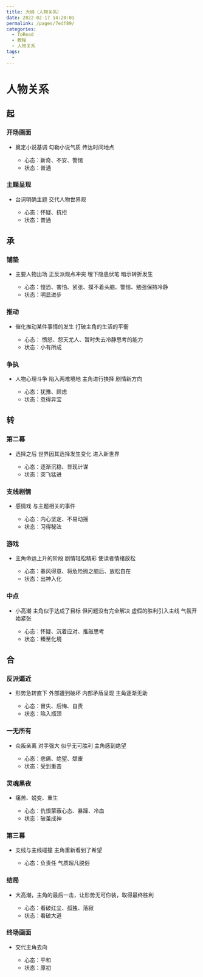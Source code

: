 ```yaml
---
title: 大纲（人物关系）
date: 2022-02-17 14:20:01
permalink: /pages/7edf89/
categories:
  - ToRead
  - 教程
  - 人物关系
tags:
  - 
---
```

# 人物关系

## 起

### 开场画面

- 奠定小说基调
勾勒小说气质
传达时间地点

	- 心态：新奇、不安、警惕
	- 状态：普通

### 主题呈现

- 台词明确主题
交代人物世界观

	- 心态：怀疑、抗拒
	- 状态：普通

## 承

### 铺垫

- 主要人物出场
正反派观点冲突
埋下隐患伏笔
暗示转折发生

	- 心态：惶恐、害怕、紧张、摸不着头脑、警惕、勉强保持冷静
	- 状态：明显进步

### 推动

- 催化推动某件事情的发生
打破主角的生活的平衡

	- 心态：
愤怒、怨天尤人、暂时失去冷静思考的能力
	- 状态：小有所成

### 争执

- 人物心理斗争
陷入两难境地
主角进行抉择
剧情新方向

	- 心态：犹豫、顾虑
	- 状态：忽得异宝

## 转

### 第二幕

- 选择之后
世界因其选择发生变化
进入新世界

	- 心态：逐渐沉稳、显现计谋
	- 状态：突飞猛进

### 支线剧情

- 感情戏
与主题相关的事件

	- 心态：内心坚定、不易动摇
	- 状态：习得秘法

### 游戏

- 主角命运上升的阶段
剧情轻松精彩
使读者情绪放松

	- 心态：春风得意、将危险抛之脑后、放松自在
	- 状态：出神入化

### 中点

- 小高潮
主角似乎达成了目标
但问题没有完全解决
虚假的胜利引入主线
气氛开始紧张

	- 心态：怀疑、沉着应对、推敲思考
	- 状态：臻至化境

## 合

### 反派逼近

- 形势急转直下
外部遭到破坏
内部矛盾呈现
主角逐渐无助

	- 心态：冒失、后悔、自责
	- 状态：陷入瓶颈

### 一无所有

- 众叛亲离
对手强大
似乎无可胜利
主角感到绝望

	- 心态：悲痛、绝望、颓废
	- 状态：受到重击

### 灵魂黑夜

- 痛苦、蜕变、重生

	- 心态：仇恨蒙蔽心态、暴躁、冷血
	- 状态：破茧成神

### 第三幕

- 支线与主线碰撞
主角重新看到了希望

	- 心态：负责任
气质超凡脱俗

### 结局

- 大高潮，主角的最后一击，让形势无可你装，取得最终胜利

	- 心态：看破红尘、孤独、落寂
	- 状态：看破大道

### 终场画面

- 交代主角去向

	- 心态：平和
	- 状态：原初

